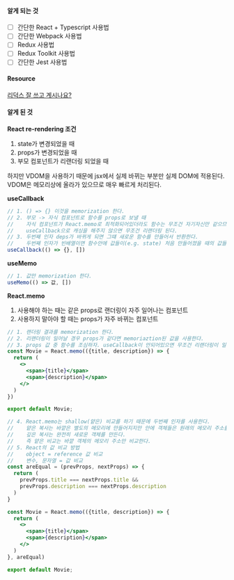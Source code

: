 #### 알게 되는 것

- [ ] 간단한 React + Typescript 사용법
- [ ] 간단한 Webpack 사용법
- [ ] Redux 사용법
- [ ] Redux Toolkit 사용법
- [ ] 간단한 Jest 사용법

#### Resource
[리덕스 잘 쓰고 계시나요?](https://ridicorp.com/story/how-to-use-redux-in-ridi/)

#### 알게 된 것
<strong>React re-rendering 조건</strong>
1. state가 변경되었을 때
1. props가 변경되었을 때
1. 부모 컴포넌트가 리랜더링 되었을 때

하지만 VDOM을 사용하기 때문에 jsx에서 실제 바뀌는 부분만 실제 DOM에 적용된다. VDOM은 메모리상에 올라가 있으므로 매우 빠르게 처리된다.

<strong>useCallback</strong>
```jsx
// 1. () => {} 이것을 memorization 한다.
// 2. 부모 -> 자식 컴포넌트로 함수를 props로 보낼 때
//    자식 컴포넌트가 React.memo로 최적화되어있더라도 함수는 무조건 자기자신만 같으므로 
//    useCallback으로 캐싱을 해주지 않으면 무조건 리랜더링 된다.
// 3. 두번째 인자 deps가 바뀌게 되면 그떄 새로운 함수를 만들어서 반환한다. 
//    두번째 인자가 빈배열이면 함수안에 값들이(e.g. state) 처음 만들어졌을 때의 값들로 캐싱되서 사용된다.
useCallback(() => {}, [])
```

<strong>useMemo</strong>
```jsx
// 1. 값만 memorization 한다.
useMemo(() => 값, [])
```

<strong>React.memo</strong><br />
1. 사용해야 하는 때는 같은 props로 랜더링이 자주 일어나는 컴포넌트
1. 사용하지 말아야 할 때는 props가 자주 바뀌는 컴포넌트

```jsx
// 1. 랜더링 결과를 memorization 한다.
// 2. 리랜더링이 일어날 경우 props가 같다면 memoriaztion된 값을 사용한다.
// 3. props 값 중 함수를 조심하자. useCallback이 안되어있으면 무조건 리랜더링이 일어난다.
const Movie = React.memo(({title, description}) => {
  return (
    <>
      <span>{title}</span>
      <span>{description}</span>
    </>
  )
})

export default Movie;
```
```jsx
// 4. React.memo는 shallow(얕은) 비교를 하기 때문에 두번째 인자를 사용한다.
//    얕은 복사는 바깥은 별도의 메모리에 만들어지지만 안에 객체들은 원래의 메모리 주소를 사용한다.
//    깊은 복사는 완전히 새로운 객체를 만든다.
//    즉 얕은 비교는 바깥 객체의 메모리 주소만 비교한다.
// 5. React의 값 비교 방법
//    object = reference 값 비교
//    변수, 문자열 = 값 비교
const areEqual = (prevProps, nextProps) => {
  return (
    prevProps.title === nextProps.title &&
    prevProps.description === nextProps.description
  )
}

const Movie = React.memo(({title, description}) => {
  return (
    <>
      <span>{title}</span>
      <span>{description}</span>
    </>
  )
}, areEqual)

export default Movie;
```